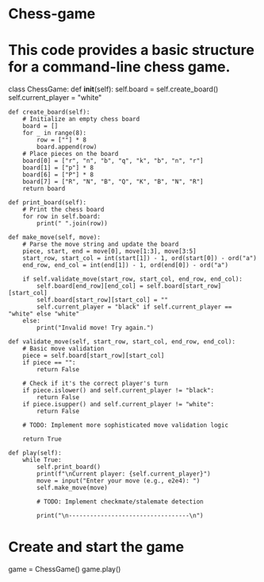 # Chess-game
# This code provides a basic structure for a command-line chess game. 

class ChessGame:
    def __init__(self):
        self.board = self.create_board()
        self.current_player = "white"

    def create_board(self):
        # Initialize an empty chess board
        board = []
        for _ in range(8):
            row = [""] * 8
            board.append(row)
        # Place pieces on the board
        board[0] = ["r", "n", "b", "q", "k", "b", "n", "r"]
        board[1] = ["p"] * 8
        board[6] = ["P"] * 8
        board[7] = ["R", "N", "B", "Q", "K", "B", "N", "R"]
        return board

    def print_board(self):
        # Print the chess board
        for row in self.board:
            print(" ".join(row))

    def make_move(self, move):
        # Parse the move string and update the board
        piece, start, end = move[0], move[1:3], move[3:5]
        start_row, start_col = int(start[1]) - 1, ord(start[0]) - ord("a")
        end_row, end_col = int(end[1]) - 1, ord(end[0]) - ord("a")

        if self.validate_move(start_row, start_col, end_row, end_col):
            self.board[end_row][end_col] = self.board[start_row][start_col]
            self.board[start_row][start_col] = ""
            self.current_player = "black" if self.current_player == "white" else "white"
        else:
            print("Invalid move! Try again.")

    def validate_move(self, start_row, start_col, end_row, end_col):
        # Basic move validation
        piece = self.board[start_row][start_col]
        if piece == "":
            return False

        # Check if it's the correct player's turn
        if piece.islower() and self.current_player != "black":
            return False
        if piece.isupper() and self.current_player != "white":
            return False

        # TODO: Implement more sophisticated move validation logic

        return True

    def play(self):
        while True:
            self.print_board()
            print(f"\nCurrent player: {self.current_player}")
            move = input("Enter your move (e.g., e2e4): ")
            self.make_move(move)

            # TODO: Implement checkmate/stalemate detection

            print("\n----------------------------------\n")

# Create and start the game

game = ChessGame()
game.play()
